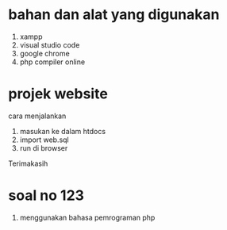 # bahan dan alat yang digunakan
1. xampp
2. visual studio code
3. google chrome
4. php compiler online

# projek website
cara menjalankan
1. masukan ke dalam htdocs
2. import web.sql
3. run di browser

Terimakasih

# soal no 123
1. menggunakan bahasa pemrograman php
